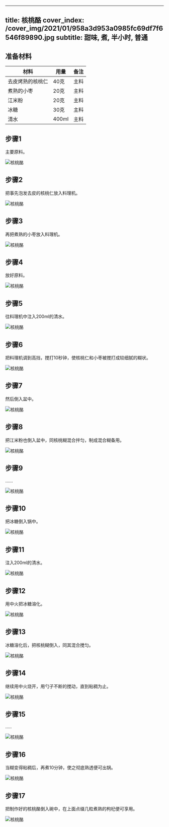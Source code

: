 
---
title: 核桃酪
cover_index: /cover_img/2021/01/958a3d953a0985fc69df7f6546f89890.jpg
subtitle: 甜味, 煮, 半小时, 普通
---

## 准备材料

| 材料     | 用量 | 备注|
| ------- | ----- | --- |
| 去皮烤熟的核桃仁 | 40克| 主料 |
| 煮熟的小枣 | 20克| 主料 |
| 江米粉 | 20克| 主料 |
| 冰糖 | 30克| 主料 |
| 清水 | 400ml| 主料 |

## 步骤1

主要原料。

![核桃酪](https://i8.meishichina.com/attachment/recipe/201010/201010251459025.jpg?x-oss-process=style/p320) 

## 步骤2

把事先泡发去皮的核桃仁放入料理机。

![核桃酪](https://i8.meishichina.com/attachment/recipe/201010/201010251501435.jpg?x-oss-process=style/p320) 

## 步骤3

再把煮熟的小枣放入料理机。

![核桃酪](https://i8.meishichina.com/attachment/recipe/201010/201010251501515.jpg?x-oss-process=style/p320) 

## 步骤4

放好原料。

![核桃酪](https://i8.meishichina.com/attachment/recipe/201010/201010251502155.jpg?x-oss-process=style/p320) 

## 步骤5

往料理机中注入200ml的清水。

![核桃酪](https://i8.meishichina.com/attachment/recipe/201010/201010251502383.jpg?x-oss-process=style/p320) 

## 步骤6

把料理机调到高挡，搅打10秒钟，使核桃仁和小枣被搅打成较细腻的糊状。

![核桃酪](https://i8.meishichina.com/attachment/recipe/201010/201010251503052.jpg?x-oss-process=style/p320) 

## 步骤7

然后倒入盆中。

![核桃酪](https://i8.meishichina.com/attachment/recipe/201010/201010251503136.jpg?x-oss-process=style/p320) 

## 步骤8

把江米粉也倒入盆中，同核桃糊混合拌匀，制成混合糊备用。

![核桃酪](https://i8.meishichina.com/attachment/recipe/201010/201010251503423.jpg?x-oss-process=style/p320) 

## 步骤9

......

![核桃酪](https://i8.meishichina.com/attachment/recipe/201010/201010251504191.jpg?x-oss-process=style/p320) 

## 步骤10

把冰糖倒入锅中。

![核桃酪](https://i8.meishichina.com/attachment/recipe/201010/201010251504490.jpg?x-oss-process=style/p320) 

## 步骤11

注入200ml的清水。

![核桃酪](https://i8.meishichina.com/attachment/recipe/201010/201010251504561.jpg?x-oss-process=style/p320) 

## 步骤12

用中火把冰糖溶化。

![核桃酪](https://i8.meishichina.com/attachment/recipe/201010/201010251505507.jpg?x-oss-process=style/p320) 

## 步骤13

冰糖溶化后，把核桃糊倒入，同其混合搅匀。

![核桃酪](https://i8.meishichina.com/attachment/recipe/201010/201010251506000.jpg?x-oss-process=style/p320) 

## 步骤14

继续用中火烧开，用勺子不断的搅动，直到粘稠为止。

![核桃酪](https://i8.meishichina.com/attachment/recipe/201010/201010251506313.jpg?x-oss-process=style/p320) 

## 步骤15

.....

![核桃酪](https://i8.meishichina.com/attachment/recipe/201010/201010251506451.jpg?x-oss-process=style/p320) 

## 步骤16

当糊变得粘稠后，再煮10分钟，使之彻底熟透便可出锅。

![核桃酪](https://i8.meishichina.com/attachment/recipe/201010/201010251507063.jpg?x-oss-process=style/p320) 

## 步骤17

把制作好的核桃酪倒入碗中，在上面点缀几粒煮熟的枸杞便可享用。

![核桃酪](https://i8.meishichina.com/attachment/recipe/201010/201010251507403.jpg?x-oss-process=style/p320) 

